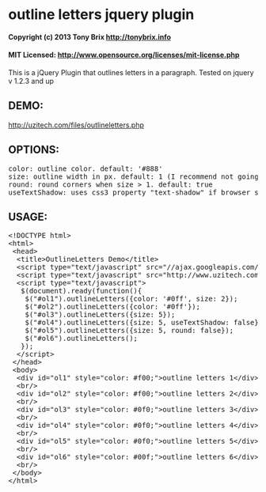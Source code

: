 # outline letters jquery plugin
#### Copyright (c) 2013 Tony Brix http://tonybrix.info
#### MIT Licensed: http://www.opensource.org/licenses/mit-license.php

This is a jQuery Plugin that outlines letters in a paragraph. Tested on jquery v 1.2.3 and up

## DEMO:
http://uzitech.com/files/outlineletters.php
## OPTIONS:
<pre>
color: outline color. default: '#888'
size: outline width in px. default: 1 (I recommend not going higher than 5)
round: round corners when size &gt; 1. default: true
useTextShadow: uses css3 property "text-shadow" if browser supports it. default: true
</pre>
## USAGE: 
<pre>
&lt;!DOCTYPE html&gt;
&lt;html&gt;
 &lt;head&gt;
  &lt;title&gt;OutlineLetters Demo&lt;/title&gt;
  &lt;script type="text/javascript" src="//ajax.googleapis.com/ajax/libs/jquery/1.2.3/jquery.min.js"&gt;&lt;/script&gt;
  &lt;script type="text/javascript" src="http://www.uzitech.com/files/jquery-outline-1.5.js"&gt;&lt;/script&gt;
  &lt;script type="text/javascript"&gt;
   $(document).ready(function(){	
    $("#ol1").outlineLetters({color: '#0ff', size: 2});
    $("#ol2").outlineLetters({color: '#0ff'});
    $("#ol3").outlineLetters({size: 5});
    $("#ol4").outlineLetters({size: 5, useTextShadow: false});
    $("#ol5").outlineLetters({size: 5, round: false});
    $("#ol6").outlineLetters();
   });
  &lt;/script&gt;
 &lt;/head&gt;
 &lt;body&gt;
  &lt;div id="ol1" style="color: #f00;"&gt;outline letters 1&lt;/div&gt;
  &lt;br/&gt;
  &lt;div id="ol2" style="color: #f00;"&gt;outline letters 2&lt;/div&gt;
  &lt;br/&gt;
  &lt;div id="ol3" style="color: #0f0;"&gt;outline letters 3&lt;/div&gt;
  &lt;br/&gt;
  &lt;div id="ol4" style="color: #0f0;"&gt;outline letters 4&lt;/div&gt;
  &lt;br/&gt;
  &lt;div id="ol5" style="color: #0f0;"&gt;outline letters 5&lt;/div&gt;
  &lt;br/&gt;
  &lt;div id="ol6" style="color: #00f;"&gt;outline letters 6&lt;/div&gt;
  &lt;br/&gt;
 &lt;/body&gt;
&lt;/html&gt;
</pre>
